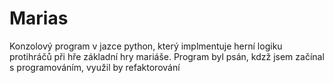 # Marias

Konzolový program v jazce python, který implmentuje herní logiku protihráčů při hře základní hry mariáše.
Program byl psán, kdzž jsem začínal s programováním, využil by refaktorování
